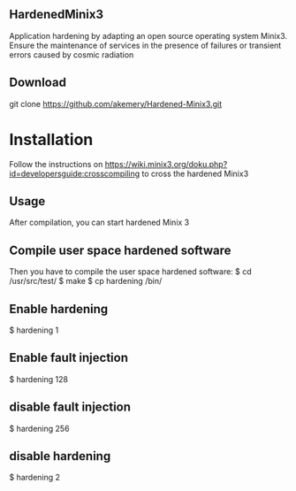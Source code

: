 ## HardenedMinix3
Application hardening by adapting an open source operating system Minix3. Ensure the maintenance of services in the presence of failures or transient errors caused by cosmic radiation

## Download
git clone https://github.com/akemery/Hardened-Minix3.git

# Installation
Follow the instructions on https://wiki.minix3.org/doku.php?id=developersguide:crosscompiling to cross the hardened Minix3

## Usage
After compilation, you can start hardened Minix 3
## Compile user space hardened software
Then you have to compile the user space hardened software:
  $ cd /usr/src/test/ 
  $ make
  $ cp hardening /bin/
## Enable hardening

  $ hardening 1
## Enable fault injection
  $ hardening 128

## disable fault injection
  $ hardening 256
## disable hardening 
  $ hardening 2
